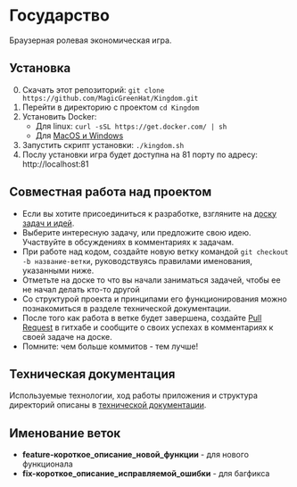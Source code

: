 Государство
===========
Браузерная ролевая экономическая игра.

Установка
---------
0. Скачать этот репозиторий: `git clone https://github.com/MagicGreenHat/Kingdom.git`
0. Перейти в директорию с проектом `cd Kingdom`
0. Установить Docker:
    * Для linux: `curl -sSL https://get.docker.com/ | sh`
    * Для [MacOS и Windows](https://www.docker.com/toolbox)
0. Запустить скрипт установки: `./kingdom.sh`
0. Послу установки игра будет доступна на 81 порту по адресу: http://localhost:81

Совместная работа над проектом
------------------------------
* Если вы хотите присоединиться к разработке, взгляните на [доску задач и идей](https://trello.com/b/dYc2L9lX/kingdom).
* Выберите интересную задачу, или предложите свою идею. Участвуйте в обсуждениях в комментариях к задачам.
* При работе над кодом, создайте новую ветку командой `git checkout -b название-ветки`, руководствуясь правилами именования, указанными ниже.
* Отметьте на доске то что вы начали заниматься задачей, чтобы ее не начал делать кто-то другой
* Со структурой проекта и принципами его функционирования можно познакомиться в разделе технической документации.
* После того как работа в ветке будет завершена, создайте [Pull Request](https://help.github.com/articles/using-pull-requests/) в гитхабе и сообщите о своих успехах в комментариях к своей задаче на доске.
* Помните: чем больше коммитов - тем лучше!

Техническая документация
------------------------

Используемые технологии, ход работы приложения и структура директорий описаны в [технической документации](https://github.com/MagicGreenHat/Kingdom/blob/master/app/documents/TechnicalDocumentation.md).

Именование веток
----------------
* **feature-короткое\_описание\_новой\_функции** - для нового функционала
* **fix-короткое\_описание\_исправляемой\_ошибки** - для багфикса
